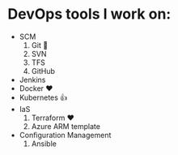 # DevOps tools I work on:
- SCM
  1. Git :tada:
  2. SVN
  3. TFS
  4. GitHub
- Jenkins
- Docker :heart:
- Kubernetes :+1:
- IaS
  1. Terraform :heart:
  2. Azure ARM template
- Configuration Management
  1. Ansible
